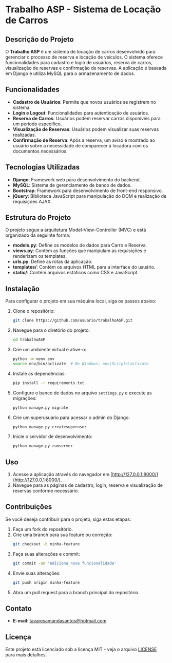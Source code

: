 # Trabalho ASP - Sistema de Locação de Carros

## Descrição do Projeto

O **Trabalho ASP** é um sistema de locação de carros desenvolvido para gerenciar o processo de reserva e locação de veículos. O sistema oferece funcionalidades para cadastro e login de usuários, reserva de carros, visualização de reservas e confirmação de reservas. A aplicação é baseada em Django e utiliza MySQL para o armazenamento de dados.

## Funcionalidades

- **Cadastro de Usuários**: Permite que novos usuários se registrem no sistema.
- **Login e Logout**: Funcionalidades para autenticação de usuários.
- **Reserva de Carros**: Usuários podem reservar carros disponíveis para um período específico.
- **Visualização de Reservas**: Usuários podem visualizar suas reservas realizadas.
- **Confirmação de Reserva**: Após a reserva, um aviso é mostrado ao usuário sobre a necessidade de comparecer à locadora com os documentos necessários.

## Tecnologias Utilizadas

- **Django**: Framework web para desenvolvimento do backend.
- **MySQL**: Sistema de gerenciamento de banco de dados.
- **Bootstrap**: Framework para desenvolvimento de front-end responsivo.
- **jQuery**: Biblioteca JavaScript para manipulação do DOM e realização de requisições AJAX.

## Estrutura do Projeto

O projeto segue a arquitetura Model-View-Controller (MVC) e está organizado da seguinte forma:

- **models.py**: Define os modelos de dados para Carro e Reserva.
- **views.py**: Contém as funções que manipulam as requisições e renderizam os templates.
- **urls.py**: Define as rotas da aplicação.
- **templates/**: Contém os arquivos HTML para a interface do usuário.
- **static/**: Contém arquivos estáticos como CSS e JavaScript.

## Instalação

Para configurar o projeto em sua máquina local, siga os passos abaixo:

1. Clone o repositório:
    ```bash
    git clone https://github.com/usuario/trabalhoASP.git
    ```

2. Navegue para o diretório do projeto:
    ```bash
    cd trabalhoASP
    ```

3. Crie um ambiente virtual e ative-o:
    ```bash
    python -m venv env
    source env/bin/activate  # No Windows: env\Scripts\activate
    ```

4. Instale as dependências:
    ```bash
    pip install -r requirements.txt
    ```

5. Configure o banco de dados no arquivo `settings.py` e execute as migrações:
    ```bash
    python manage.py migrate
    ```

6. Crie um superusuário para acessar o admin do Django:
    ```bash
    python manage.py createsuperuser
    ```

7. Inicie o servidor de desenvolvimento:
    ```bash
    python manage.py runserver
    ```

## Uso

1. Acesse a aplicação através do navegador em [http://127.0.0.1:8000/](http://127.0.0.1:8000/).
2. Navegue para as páginas de cadastro, login, reserva e visualização de reservas conforme necessário.

## Contribuições

Se você deseja contribuir para o projeto, siga estas etapas:

1. Faça um fork do repositório.
2. Crie uma branch para sua feature ou correção:
    ```bash
    git checkout -b minha-feature
    ```
3. Faça suas alterações e commit:
    ```bash
    git commit -am 'Adiciona nova funcionalidade'
    ```
4. Envie suas alterações:
    ```bash
    git push origin minha-feature
    ```
5. Abra um pull request para a branch principal do repositório.

## Contato

- **E-mail**: [tavaresamandasantos@hotmail.com](mailto:tavaresamandasantos@hotmail.com)

## Licença

Este projeto está licenciado sob a licença MIT - veja o arquivo [LICENSE](LICENSE) para mais detalhes.

